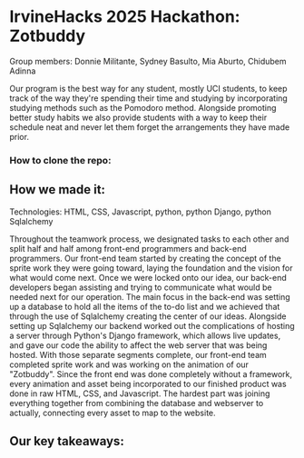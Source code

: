 # IrvineHacks 2025 Hackathon: Zotbuddy

Group members: Donnie Militante, Sydney Basulto, Mia Aburto, Chidubem Adinna

Our program is the best way for any student, mostly UCI students, to keep track 
of the way they're spending their time and studying by incorporating studying 
methods such as the Pomodoro method. Alongside promoting better study habits we
also provide students with a way to keep their schedule neat and never let
them forget the arrangements they have made prior.

### How to clone the repo:

## How we made it:

Technologies: HTML, CSS, Javascript, python, python Django, python Sqlalchemy

Throughout the teamwork process, we designated tasks to each other and split half and half
among front-end programmers and back-end programmers. Our front-end team started by
creating the concept of the sprite work they were going toward, laying the foundation and the
vision for what would come next. Once we were locked onto our idea, our back-end developers began
assisting and trying to communicate what would be needed next for our operation. The main focus in
the back-end was setting up a database to hold all the items of the to-do list and we achieved that 
through the use of Sqlalchemy creating the center of our ideas. Alongside setting up Sqlalchemy 
our backend worked out the complications of hosting a server through Python's Django framework, which 
allows live updates, and gave our code the ability to affect the web server that was being hosted.
With those separate segments complete, our front-end team completed sprite work and was working on
the animation of our "Zotbuddy". Since the front end was done completely without a framework, every
animation and asset being incorporated to our finished product was done in raw HTML, CSS, and
Javascript. The hardest part was joining everything together from combining the database and webserver to
actually, connecting every asset to map to the website.

## Our key takeaways:

